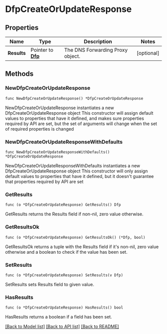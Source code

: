 # DfpCreateOrUpdateResponse

## Properties

Name | Type | Description | Notes
------------ | ------------- | ------------- | -------------
**Results** | Pointer to [**Dfp**](Dfp.md) | The DNS Forwarding Proxy object. | [optional] 

## Methods

### NewDfpCreateOrUpdateResponse

`func NewDfpCreateOrUpdateResponse() *DfpCreateOrUpdateResponse`

NewDfpCreateOrUpdateResponse instantiates a new DfpCreateOrUpdateResponse object
This constructor will assign default values to properties that have it defined,
and makes sure properties required by API are set, but the set of arguments
will change when the set of required properties is changed

### NewDfpCreateOrUpdateResponseWithDefaults

`func NewDfpCreateOrUpdateResponseWithDefaults() *DfpCreateOrUpdateResponse`

NewDfpCreateOrUpdateResponseWithDefaults instantiates a new DfpCreateOrUpdateResponse object
This constructor will only assign default values to properties that have it defined,
but it doesn't guarantee that properties required by API are set

### GetResults

`func (o *DfpCreateOrUpdateResponse) GetResults() Dfp`

GetResults returns the Results field if non-nil, zero value otherwise.

### GetResultsOk

`func (o *DfpCreateOrUpdateResponse) GetResultsOk() (*Dfp, bool)`

GetResultsOk returns a tuple with the Results field if it's non-nil, zero value otherwise
and a boolean to check if the value has been set.

### SetResults

`func (o *DfpCreateOrUpdateResponse) SetResults(v Dfp)`

SetResults sets Results field to given value.

### HasResults

`func (o *DfpCreateOrUpdateResponse) HasResults() bool`

HasResults returns a boolean if a field has been set.


[[Back to Model list]](../README.md#documentation-for-models) [[Back to API list]](../README.md#documentation-for-api-endpoints) [[Back to README]](../README.md)


